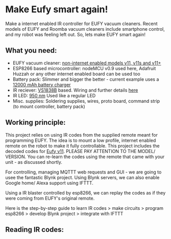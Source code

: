 # Make Eufy smart again!

Make a internet enabled IR controller for EUFY vacuum cleaners. Recent models of EUFY and Roomba vacuum cleaners include smartphone control, and my robot was feeling left out. So, lets make EUFY smart again!

## What you need: 

- EUFY vacuum cleaner: [non-internet enabled models v11, v11s and v11+](https://www.eufylife.com/collections/cleaning)
- ESP8266 based microcontroller: nodeMCU v0.9 used here, Adafruit Huzzah or any other internet enabled board can be used too
- Battery pack: Slimmer and bigger the better - current example uses a [12000 mAh battery charger](https://smile.amazon.com/gp/product/B077N9KYV8/ref=oh_aui_detailpage_o03_s00?ie=UTF8&psc=1)
- IR reciever: [VS1838B](https://smile.amazon.com/Haobase-pairs-Infrared-Emission-Receiver/dp/B01EMXC5XA/ref=sr_1_5?ie=UTF8&qid=1528055955&sr=8-5&keywords=ir+led+and+receiver) based. Wiring and further details [here](https://chioszrobots.com/2014/02/11/vs1838-tl1838-vs1838b-universal-infrared-receiving-head-remote-control/)
- IR LED: [950 nm](https://smile.amazon.com/Haobase-pairs-Infrared-Emission-Receiver/dp/B01EMXC5XA/ref=sr_1_5?ie=UTF8&qid=1528055955&sr=8-5&keywords=ir+led+and+receiver) Used like a regular LED
- Misc. supplies: Soldering supplies, wires, proto board, command strip (to mount controller, battery pack)

## Working principle: 

This project relies on using IR codes from the supplied remote meant for programming EUFY. The idea is to mount a low profile, internet enabled remote on the robot to make it fully controllable. This project includes the decoded codes for [Eufy v11](Codes_eufy_v11.txt). PLEASE PAY ATTENTION TO THE MODEL/  VERSION. You can re-learn the codes using the remote that came with your unit - as discussed shortly. 

For controlling, managing MQTTT web requests and GUI - we are going to usee the fantastic Blynk project. Using Blynk servers, we can also enable Google home/ Alexa support using IFTTT. 

Using a IR blaster controlled by esp8266, we can replay the codes as if they were coming from EUFY's original remote. 

Here is the step-by-step guide to learn IR codes > make circuits > program esp8266 > develop Blynk project > integrate with IFTTT 

## Reading IR codes: 
